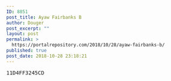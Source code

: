 ```yaml
---
ID: 8851
post_title: Ayaw Fairbanks B
author: Douger
post_excerpt: ""
layout: post
permalink: >
  https://portalrepository.com/2018/10/28/ayaw-fairbanks-b/
published: true
post_date: 2018-10-28 23:18:21
---
```

<pre>11D4FF3245CD</pre>